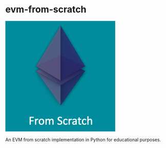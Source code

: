 # evm-from-scratch

![alt text](/static/logo.png)

An EVM from scratch implementation in Python for educational purposes.